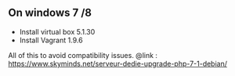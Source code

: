 ## On windows 7 /8 
- Install virtual box 5.1.30
- Install Vagrant 1.9.6

All of this to avoid compatibility issues.
@link : https://www.skyminds.net/serveur-dedie-upgrade-php-7-1-debian/
